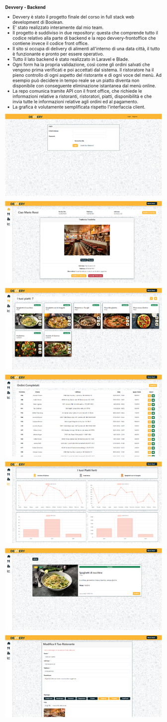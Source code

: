 **Devvery - Backend**

- Devvery è stato il progetto finale del corso in full stack web development di Boolean.
- E' stato realizzato interamente dal mio team.
- Il progetto è suddiviso in due repository: questa che comprende tutto il codice relativo alla parte di backend e la repo devvery-frontoffice che contiene invece il codice front office.
- Il sito si occupa di delivery di alimenti all'interno di una data città, il tutto è funzionante e pronto per essere operativo.
- Tutto il lato backend è stato realizzato in Laravel e Blade.
- Ogni form ha la propria validazione, così come gli ordini salvati che vengono prima verificati e poi accettati dal sistema. Il ristoratore ha il pieno controllo di ogni aspetto del ristorante e di ogni voce del menù. Ad esempio può decidere in tempo reale se un piatto diventa non disponibile con conseguente eliminazione istantanea dal menù online.
- La repo comunica tramite API con il front office, che richiede le informazioni relative a ristoranti, ristoratori, piatti, disponibilità e che invia tutte le informazioni relative agli ordini ed al pagamento.
- La grafica è volutamente semplificata rispetto l'interfaccia client.

![Immagine repo](https://github.com/SalvoBevilacqua/devvery-backend/blob/main/img_repo/img0.png)

![Immagine repo](https://github.com/SalvoBevilacqua/devvery-backend/blob/main/img_repo/img1.png)

![Immagine repo](https://github.com/SalvoBevilacqua/devvery-backend/blob/main/img_repo/img2.png)

![Immagine repo](https://github.com/SalvoBevilacqua/devvery-backend/blob/main/img_repo/img3.png)

![Immagine repo](https://github.com/SalvoBevilacqua/devvery-backend/blob/main/img_repo/img4.png)

![Immagine repo](https://github.com/SalvoBevilacqua/devvery-backend/blob/main/img_repo/img5.png)

![Immagine repo](https://github.com/SalvoBevilacqua/devvery-backend/blob/main/img_repo/img6.png)
